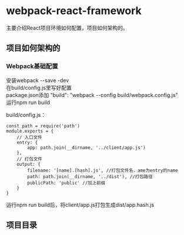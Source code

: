 # webpack-react-framework

主要介绍React项目环境如何配置，项目如何架构的。


## 项目如何架构的

### Webpack基础配置

安装webpack --save -dev  
在build/config.js里写好配置  
package.json添加 "build": "webpack --config build/webpack.config.js"  
运行npm run build

build/config.js：

	const path = require('path')
	module.exports = {
	    // 入口文件
	    entry: {
	        app: path.join(__dirname, '../client/app.js')
	    },
	    // 打包文件
	    output: {
	        filename: '[name].[hash].js', //打包文件名，ame为entry的name
	        path: path.join(__dirname, '../dist'), //打包路径
	        publicPath: 'public' //加上前缀 
	    }
	}

运行npm run build后，将client/app.js打包生成dist/app.hash.js


## 项目目录

